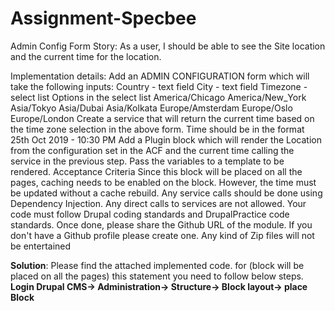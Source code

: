 # Assignment-Specbee
Admin Config Form
Story: As a user, I should be able to see the Site location and the current time for the location.

Implementation details:
Add an ADMIN CONFIGURATION form which will take the following inputs:
Country - text field
City - text field
Timezone - select list
Options in the select list
America/Chicago
America/New_York
Asia/Tokyo
Asia/Dubai
Asia/Kolkata
Europe/Amsterdam
Europe/Oslo
Europe/London
Create a service that will return the current time based on the time zone selection in the above form. Time should be in the format 25th Oct 2019 - 10:30 PM
Add a Plugin block which will render the Location from the configuration set in the ACF and the current time calling the service in the previous step. Pass the variables to a template to be rendered.
Acceptance Criteria
Since this block will be placed on all the pages, caching needs to be enabled on the block. 
However, the time must be updated without a cache rebuild.
Any service calls should be done using Dependency Injection. Any direct calls to services are not allowed.
Your code must follow Drupal coding standards and DrupalPractice code standards.
Once done, please share the Github URL of the module.  If you don't have a Github profile please create one. Any kind of Zip files will not be entertained


**Solution**:
Please find the attached implemented code.
for (block will be placed on all the pages) this statement you need to follow below steps.
**Login Drupal CMS-> Administration-> Structure-> Block layout-> place Block**
